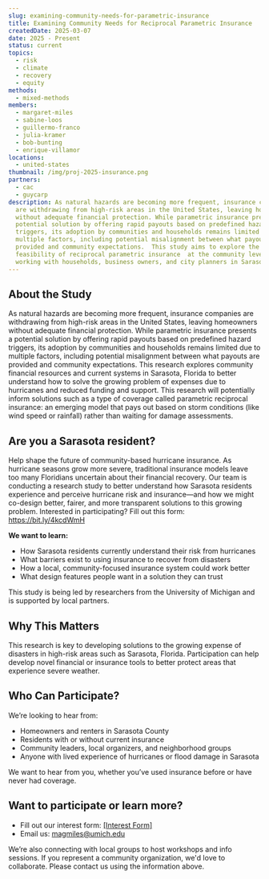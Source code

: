 ```yaml
---
slug: examining-community-needs-for-parametric-insurance
title: Examining Community Needs for Reciprocal Parametric Insurance
createdDate: 2025-03-07
date: 2025 - Present
status: current
topics:
  - risk
  - climate
  - recovery
  - equity
methods:
  - mixed-methods
members:
  - margaret-miles
  - sabine-loos
  - guillermo-franco
  - julia-kramer
  - bob-bunting
  - enrique-villamor
locations:
  - united-states
thumbnail: /img/proj-2025-insurance.png
partners: 
  - cac
  - guycarp
description: As natural hazards are becoming more frequent, insurance companies
  are withdrawing from high-risk areas in the United States, leaving homeowners
  without adequate financial protection. While parametric insurance presents a
  potential solution by offering rapid payouts based on predefined hazard
  triggers, its adoption by communities and households remains limited due to
  multiple factors, including potential misalignment between what payouts are
  provided and community expectations.  This study aims to explore the
  feasibility of reciprocal parametric insurance  at the community level,
  working with households, business owners, and city planners in Sarasota, FL.
---
```


## About the Study

As natural hazards are becoming more frequent, insurance companies
  are withdrawing from high-risk areas in the United States, leaving homeowners
  without adequate financial protection. While parametric insurance presents a
  potential solution by offering rapid payouts based on predefined hazard
  triggers, its adoption by communities and households remains limited due to
  multiple factors, including potential misalignment between what payouts are
  provided and community expectations. This research explores community financial 
  resources and current systems in Sarasota, Florida to better understand how to 
  solve the growing problem of expenses due to hurricanes and reduced funding and support. 
  This research will potentially inform solutions such as a type of coverage called 
  parametric reciprocal insurance: an emerging model that pays out based on storm 
  conditions (like wind speed or rainfall) rather than waiting for damage assessments.

## Are you a Sarasota resident?

Help shape the future of community-based hurricane insurance.
As hurricane seasons grow more severe, traditional insurance models leave too many Floridians uncertain about their financial recovery. Our team is conducting a research study to better understand how Sarasota residents experience and perceive hurricane risk and insurance—and how we might co-design better, fairer, and more transparent solutions to this growing problem. Interested in participating? Fill out this form: https://bit.ly/4kcdWmH

**We want to learn:**

- How Sarasota residents currently understand their risk from hurricanes
- What barriers exist to using insurance to recover from disasters
- How a local, community-focused insurance system could work better
- What design features people want in a solution they can trust

This study is being led by researchers from the University of Michigan and is supported by local partners.

## Why This Matters

This research is key to developing solutions to the growing expense of disasters in high-risk areas such as Sarasota, Florida. Participation can help develop novel financial or insurance tools to better protect areas that experience severe weather. 


## Who Can Participate?
We’re looking to hear from:

 - Homeowners and renters in Sarasota County
 - Residents with or without current insurance
 - Community leaders, local organizers, and neighborhood groups
 - Anyone with lived experience of hurricanes or flood damage in Sarasota

We want to hear from you, whether you’ve used insurance before or have never had coverage.


## Want to participate or learn more?

 - Fill out our interest form: [[Interest Form]](https://bit.ly/4kcdWmH)
 - Email us: magmiles@umich.edu

We’re also connecting with local groups to host workshops and info sessions. If you represent a community organization, we'd love to collaborate. Please contact us using the information above.



